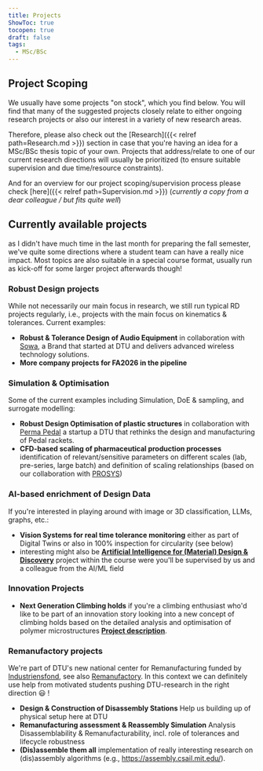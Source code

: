 ```yaml
---
title: Projects
ShowToc: true
tocopen: true
draft: false
tags:
  - MSc/BSc
---
```


##  Project Scoping
We usually have some projects "on stock", which you find below. You will find that many of the suggested projects closely relate to either ongoing research projects or also our interest in a variety of new research areas. 

Therefore, please also check out the [Research]({{< relref path=Research.md >}}) section in case that you're having an idea for a MSc/BSc thesis topic of your own. Projects that address/relate to one of our current research directions will usually be prioritized (to ensure suitable supervision and due time/resource constraints). 

And for an overview for our project scoping/supervision process please check [here]({{< relref path=Supervision.md >}}) (*currently a copy from a dear colleague / but fits quite well*)

## Currently available projects
as I didn't have much time in the last month for preparing the fall semester, we've quite some directions where a student team can have a really nice impact. Most topics are also suitable in a special course format, usually run as kick-off for some larger project afterwards though! 

### Robust Design projects
While not necessarily our main focus in research, we still run typical RD projects regularly, i.e., projects with the main focus on kinematics & tolerances. Current examples:  
* **Robust & Tolerance Design of Audio Equipment**
  in collaboration with [Sowa](https://www.sowasound.com/), a Brand that started at DTU and delivers advanced wireless technology solutions.
* **More company projects for FA2026 in the pipeline**

### Simulation & Optimisation
Some of the current examples including Simulation, DoE & sampling, and surrogate modelling: 
* **Robust Design Optimisation of plastic structures**
  in collaboration with [Perma Pedal](https://permapadel.com/) a startup a DTU that rethinks the design and manufacturing of Pedal rackets.
* **CFD-based scaling of pharmaceutical production processes**
  identification of relevant/sensitive parameters on different scales (lab, pre-series, large batch) and definition of scaling relationships (based on our collaboration with [PROSYS](https://www.kt.dtu.dk/research/prosys))

### AI-based enrichment of Design Data
If you're interested in playing around with image or 3D classification, LLMs, graphs, etc.:
* **Vision Systems for real time tolerance monitoring** 
  either as part of Digital Twins or also in 100% inspection for circularity (see below)
* interesting might also be **[Artificial Intelligence for (Material) Design & Discovery](https://kurser.dtu.dk/course/47341)** 
  project within the course were you'll be supervised by us and a colleague from the AI/ML field

### Innovation Projects
* **Next Generation Climbing holds** 
  if you're a climbing enthusiast who'd like to be part of an innovation story looking into a new concept of climbing holds based on the detailed analysis and optimisation of polymer microstructures **[Project description](href="/files/Sisu.pdf")**.

### Remanufactory projects
We're part of DTU's new national center for Remanufacturing funded by [Industriensfond](https://industriensfond.dk/), see also  [Remanufactory](https://www.dtu.dk/english/news/all-news/new-national-centre-to-fill-crucial-gap-in-denmarks-remanufacturing-efforts?id=1399b494-c350-43eb-84f4-adfac314d997). In this context we can definitely use help from motivated students pushing DTU-research in the right direction :smiley: !
* **Design & Construction of Disassembly Stations**
  Help us building up of physical setup here at DTU
* **Remanufacturing assessment & Reassembly Simulation**
  Analysis Disassemblability & Remanufacturability, incl. role of tolerances and lifecycle robustness 
* **(Dis)assemble them all**
  implementation of really interesting research on (dis)assembly algorithms (e.g., https://assembly.csail.mit.edu/).


